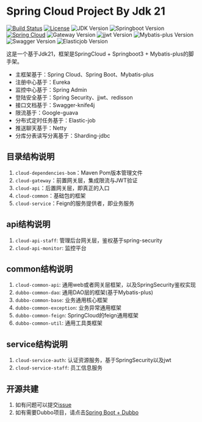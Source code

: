 # Spring Cloud Project By Jdk 21

[![Build Status](https://img.shields.io/badge/Build-ZhiQinlsZhen-red)](https://github.com/ZhiQinIsZhen)
[![License](https://img.shields.io/badge/License-MIT-yellow)](https://github.com/ZhiQinIsZhen/springcloud-liyz/blob/master/LICENSE)
![JDK Version](https://img.shields.io/badge/JDK-21-brightgreen)
![Springboot Version](https://img.shields.io/badge/Springboot-3.3.6-brightgreen)
[![Spring Cloud](https://img.shields.io/badge/Springcloud-2023.0.4-brightgreen)](https://spring.io/projects/spring-cloud)
![Gateway Version](https://img.shields.io/badge/Gateway-4.1.3-brightgreen)
![jjwt Version](https://img.shields.io/badge/jjwt-0.12.6-brightgreen)
![Mybatis-plus Version](https://img.shields.io/badge/MybatisPlus-3.5.9-brightgreen)
![Swagger Version](https://img.shields.io/badge/knife4j-4.5.0-brightgreen)
![Elasticjob Version](https://img.shields.io/badge/elasticjob-3.0.4-brightgreen)

这是一个基于Jdk21，框架是SpringCloud + Springboot3 + Mybatis-plus的脚手架。

- 主框架基于：Spring Cloud、Spring Boot、Mybatis-plus
- 注册中心基于：Eureka
- 监控中心基于：Spring Admin
- 登陆安全基于：Spring Security、jjwt、redisson
- 接口文档基于：Swagger-knife4j
- 限流基于：Google-guava
- 分布式定时任务基于：Elastic-job
- 推送聊天基于：Netty
- 分库分表读写分离基于：Sharding-jdbc


## 目录结构说明
1. `cloud-dependencies-bom`：Maven Pom版本管理文件
2. `cloud-gateway`：前置网关层，集成限流与JWT验证
3. `cloud-api`：后置网关层，即真正的入口
4. `cloud-common`：基础包的框架
5. `cloud-service`：Feign的服务提供者，即业务服务

## api结构说明
1. `cloud-api-staff`: 管理后台网关层，鉴权基于spring-security
2. `cloud-api-monitor`: 监控平台

## common结构说明
1. `cloud-common-api`: 通用web或者网关层框架，以及SpringSecurity鉴权实现
2. `dubbo-common-dao`: 通用DAO层的框架(基于Mybatis-plus)
3. `dubbo-common-base`: 业务通用核心框架
4. `dubbo-common-exception`: 业务异常通用框架
5. `dubbo-common-feign`: SpringCloud的feign通用框架
6. `dubbo-common-util`: 通用工具类框架

## service结构说明

1. `cloud-service-auth`: 认证资源服务，基于SpringSecurity以及jwt
2. `cloud-service-staff`: 员工信息服务

## 开源共建
1. 如有问题可以提交[issue](https://github.com/ZhiQinIsZhen/cloud-springboot3/issues)
2. 如有需要Dubbo项目，请点击[Spring Boot + Dubbo](https://github.com/ZhiQinIsZhen/dubbo-springboot-project)